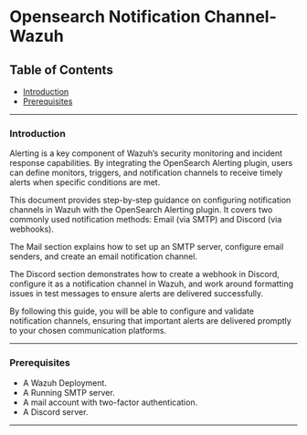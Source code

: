 # Opensearch Notification Channel-Wazuh 

## Table of Contents

* [Introduction](#introduction)
* [Prerequisites](#prerequisites)


---

### Introduction

Alerting is a key component of Wazuh’s security monitoring and incident response capabilities. By integrating the OpenSearch Alerting plugin, users can define monitors, triggers, and notification channels to receive timely alerts when specific conditions are met.

This document provides step-by-step guidance on configuring notification channels in Wazuh with the OpenSearch Alerting plugin. It covers two commonly used notification methods: Email (via SMTP) and Discord (via webhooks).

The Mail section explains how to set up an SMTP server, configure email senders, and create an email notification channel.

The Discord section demonstrates how to create a webhook in Discord, configure it as a notification channel in Wazuh, and work around formatting issues in test messages to ensure alerts are delivered successfully.

By following this guide, you will be able to configure and validate notification channels, ensuring that important alerts are delivered promptly to your chosen communication platforms.

---

### Prerequisites

* A Wazuh Deployment.
* A Running SMTP server.
* A mail account with two-factor authentication.
* A Discord server.


---

